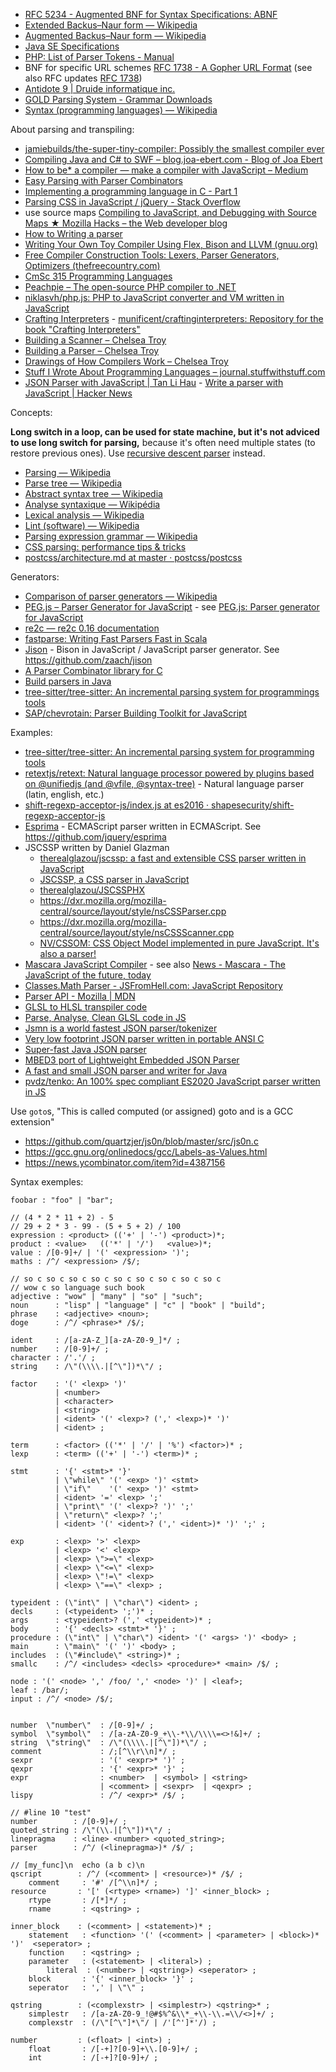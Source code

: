 - [RFC 5234 - Augmented BNF for Syntax Specifications: ABNF](https://tools.ietf.org/html/rfc5234)
- [Extended Backus–Naur form — Wikipedia](https://en.wikipedia.org/wiki/Extended_Backus%E2%80%93Naur_form)
- [Augmented Backus–Naur form — Wikipedia](https://en.wikipedia.org/wiki/Augmented_Backus%E2%80%93Naur_form)
- [Java SE Specifications](https://docs.oracle.com/javase/specs/)
- [PHP: List of Parser Tokens - Manual](http://www.php.net/manual/en/tokens.php)
- BNF for specific URL schemes [RFC 1738 - A Gopher URL Format](https://tools.ietf.org/html/rfc1738#section-5) (see also RFC updates [RFC 1738](https://datatracker.ietf.org/doc/rfc1738/))
- [Antidote 9 | Druide informatique inc.](http://www.antidote.info/antidote/caracteristiques)
- [GOLD Parsing System - Grammar Downloads](http://goldparser.org/grammars/index.htm)
- [Syntax (programming languages) — Wikipedia](https://en.wikipedia.org/wiki/Syntax_%28programming_languages%29)

About parsing and transpiling:

- [jamiebuilds/the-super-tiny-compiler: Possibly the smallest compiler ever](https://github.com/jamiebuilds/the-super-tiny-compiler)
- [Compiling Java and C# to SWF – blog.joa-ebert.com - Blog of Joa Ebert](https://blog.joa-ebert.com/2009/09/28/compiling-java-and-c-to-swf/)
- [How to be* a compiler — make a compiler with JavaScript – Medium](https://medium.com/@kosamari/how-to-be-a-compiler-make-a-compiler-with-javascript-4a8a13d473b4#.4mds8vf0s)
- [Easy Parsing with Parser Combinators](http://www.lihaoyi.com/post/EasyParsingwithParserCombinators.html)
- [Implementing a programming language in C - Part 1](http://wayback.archive.org/web/20150610090835/http://www.vnev.me/implementing-a-programming-language-in-c-part-1/)
- [Parsing CSS in JavaScript / jQuery - Stack Overflow](https://stackoverflow.com/questions/3326494/parsing-css-in-javascript-jquery/3326538#3326538)
- use source maps [Compiling to JavaScript, and Debugging with Source Maps ★ Mozilla Hacks – the Web developer blog](https://hacks.mozilla.org/2013/05/compiling-to-javascript-and-debugging-with-source-maps/)
- [How to Writing a parser](http://www.tcx.be/how-to/#parser)
- [Writing Your Own Toy Compiler Using Flex, Bison and LLVM (gnuu.org)](http://gnuu.org/2009/09/18/writing-your-own-toy-compiler/)
- [Free Compiler Construction Tools: Lexers, Parser Generators, Optimizers (thefreecountry.com)](http://www.thefreecountry.com/programming/compilerconstruction.shtml)
- [CmSc 315 Programming Languages](http://faculty.simpson.edu/lydia.sinapova/www/cmsc315/LN315_Pratt/ContentsLN315.htm)
- [Peachpie – The open-source PHP compiler to .NET](http://www.peachpie.io/)
- [niklasvh/php.js: PHP to JavaScript converter and VM written in JavaScript](https://github.com/niklasvh/php.js)
- [Crafting Interpreters](https://craftinginterpreters.com/) - [munificent/craftinginterpreters: Repository for the book "Crafting Interpreters"](https://github.com/munificent/craftinginterpreters)
- [Building a Scanner – Chelsea Troy](https://chelseatroy.com/2019/10/24/building-a-scanner/)
- [Building a Parser – Chelsea Troy](https://chelseatroy.com/2019/11/11/building-a-parser/)
- [Drawings of How Compilers Work – Chelsea Troy](https://chelseatroy.com/2019/10/17/drawings-of-how-compilers-work/)
- [Stuff I Wrote About Programming Languages – journal.stuffwithstuff.com](http://journal.stuffwithstuff.com/category/language/)
- [JSON Parser with JavaScript | Tan Li Hau](https://lihautan.com/json-parser-with-javascript/) - [Write a parser with JavaScript | Hacker News](https://news.ycombinator.com/item?id=21772336)

Concepts:

**Long switch in a loop, can be used for state machine, but it's not adviced to use long switch for parsing,** because it's often need multiple states (to restore previous ones). Use [recursive descent parser](https://en.wikipedia.org/wiki/Recursive_descent_parser) instead.

- [Parsing — Wikipedia](https://en.wikipedia.org/wiki/Parsing)
- [Parse tree — Wikipedia](https://en.wikipedia.org/wiki/Parse_tree)
- [Abstract syntax tree — Wikipedia](https://en.wikipedia.org/wiki/Abstract_syntax_tree)
- [Analyse syntaxique — Wikipédia](https://fr.wikipedia.org/wiki/Analyse_syntaxique)
- [Lexical analysis — Wikipedia](https://en.wikipedia.org/wiki/Lexical_analysis)
- [Lint (software) — Wikipedia](https://en.wikipedia.org/wiki/Lint_%28software%29)
- [Parsing expression grammar — Wikipedia](https://en.wikipedia.org/wiki/Parsing_expression_grammar)
- [CSS parsing: performance tips & tricks](https://www.slideshare.net/basisjs/css-parsing-performance-tips-tricks)
- [postcss/architecture.md at master · postcss/postcss](https://github.com/postcss/postcss/blob/master/docs/architecture.md)

Generators:

- [Comparison of parser generators — Wikipedia](https://en.wikipedia.org/wiki/Comparison_of_parser_generators)
- [PEG.js – Parser Generator for JavaScript](https://pegjs.org/) - see [PEG.js: Parser generator for JavaScript](https://github.com/pegjs/pegjs)
- [re2c — re2c 0.16 documentation](http://re2c.org/)
- [fastparse: Writing Fast Parsers Fast in Scala](https://github.com/lihaoyi/fastparse)
- [Jison](http://zaa.ch/jison/) - Bison in JavaScript / JavaScript parser generator. See https://github.com/zaach/jison
- [A Parser Combinator library for C ](https://github.com/orangeduck/mpc)
- [Build parsers in Java](https://github.com/jparsec/jparsec)
- [tree-sitter/tree-sitter: An incremental parsing system for programmings tools](https://github.com/tree-sitter/tree-sitter)
- [SAP/chevrotain: Parser Building Toolkit for JavaScript](https://github.com/SAP/chevrotain)

Examples:

- [tree-sitter/tree-sitter: An incremental parsing system for programming tools](https://github.com/tree-sitter/tree-sitter)
- [retextjs/retext: Natural language processor powered by plugins based on @unifiedjs (and @vfile, @syntax-tree)](https://github.com/retextjs/retext) - Natural language parser (latin, english, etc.)
- [shift-regexp-acceptor-js/index.js at es2016 · shapesecurity/shift-regexp-acceptor-js](https://github.com/shapesecurity/shift-regexp-acceptor-js/blob/es2016/src/index.js)
- [Esprima](http://esprima.org/) - ECMAScript parser written in ECMAScript. See https://github.com/jquery/esprima
- JSCSSP written by Daniel Glazman
	- [therealglazou/jscssp: a fast and extensible CSS parser written in JavaScript](https://github.com/therealglazou/jscssp)
	- [JSCSSP, a CSS parser in JavaScript](http://glazman.org/JSCSSP/)
	- [therealglazou/JSCSSPHX](https://github.com/therealglazou/JSCSSPHX)
	- https://dxr.mozilla.org/mozilla-central/source/layout/style/nsCSSParser.cpp
	- https://dxr.mozilla.org/mozilla-central/source/layout/style/nsCSSScanner.cpp
	- [NV/CSSOM: CSS Object Model implemented in pure JavaScript. It's also a parser!](https://github.com/NV/CSSOM)
- [Mascara JavaScript Compiler](http://www.mascaraengine.com/) - see also [News - Mascara - The JavaScript of the future, today](http://blog.mascaraengine.com/)
- [Classes.Math Parser - JSFromHell.com: JavaScript Repository](http://jsfromhell.com/classes/math-parser)
- [Parser API - Mozilla | MDN](https://developer.mozilla.org/en-US/docs/Mozilla/Projects/SpiderMonkey/Parser_API)
- [GLSL to HLSL transpiler code](https://github.com/MicrosoftEdge/WebGL/tree/master/GLSLParse)
- [Parse, Analyse, Clean GLSL code in JS](https://github.com/zz85/glsl-cleaner/)
- [Jsmn is a world fastest JSON parser/tokenizer](https://github.com/zserge/jsmn/blob/master/jsmn.c)
- [Very low footprint JSON parser written in portable ANSI C](https://github.com/udp/json-parser/blob/master/json.c)
- [Super-fast Java JSON parser](https://github.com/mitchhentges/json-parse/blob/master/src/main/java/ca/fuzzlesoft/JsonParse.java)
- [MBED3 port of Lightweight Embedded JSON Parser](https://github.com/warmcat/lejp/blob/master/source/lejp.c) 
- [A fast and small JSON parser and writer for Java](https://github.com/ralfstx/minimal-json/blob/master/com.eclipsesource.json/src/main/java/com/eclipsesource/json/JsonParser.java)
- [pvdz/tenko: An 100% spec compliant ES2020 JavaScript parser written in JS](https://github.com/pvdz/tenko)

Use `goto`s, "This is called computed (or assigned) goto and is a GCC extension"
- https://github.com/quartzjer/js0n/blob/master/src/js0n.c 
- https://gcc.gnu.org/onlinedocs/gcc/Labels-as-Values.html
- https://news.ycombinator.com/item?id=4387156

Syntax exemples:

	foobar : "foo" | "bar";

	// (4 * 2 * 11 + 2) - 5
	// 29 + 2 * 3 - 99 - (5 + 5 + 2) / 100
	expression : <product> (('+' | '-') <product>)*;
	product : <value>   (('*' | '/')   <value>)*;
	value : /[0-9]+/ | '(' <expression> ')';
	maths : /^/ <expression> /$/;

	// so c so c so c so c so c so c so c so c so c
	// wow c so language such book 
	adjective : "wow" | "many" | "so" | "such";
	noun      : "lisp" | "language" | "c" | "book" | "build";
	phrase    : <adjective> <noun>;
	doge      : /^/ <phrase>* /$/;

	ident     : /[a-zA-Z_][a-zA-Z0-9_]*/ ;
	number    : /[0-9]+/ ;
	character : /'.'/ ;
	string    : /\"(\\\\.|[^\"])*\"/ ;
	
	factor    : '(' <lexp> ')'
	          | <number>
	          | <character>
	          | <string>
	          | <ident> '(' <lexp>? (',' <lexp>)* ')'
	          | <ident> ;
	
	term      : <factor> (('*' | '/' | '%') <factor>)* ;
	lexp      : <term> (('+' | '-') <term>)* ;
	
	stmt      : '{' <stmt>* '}'
	          | \"while\" '(' <exp> ')' <stmt>
	          | \"if\"    '(' <exp> ')' <stmt>
	          | <ident> '=' <lexp> ';'
	          | \"print\" '(' <lexp>? ')' ';'
	          | \"return\" <lexp>? ';'
	          | <ident> '(' <ident>? (',' <ident>)* ')' ';' ;
	
	exp       : <lexp> '>' <lexp>
	          | <lexp> '<' <lexp>
	          | <lexp> \">=\" <lexp>
	          | <lexp> \"<=\" <lexp>
	          | <lexp> \"!=\" <lexp>
	          | <lexp> \"==\" <lexp> ;
	
	typeident : (\"int\" | \"char\") <ident> ;
	decls     : (<typeident> ';')* ;
	args      : <typeident>? (',' <typeident>)* ;
	body      : '{' <decls> <stmt>* '}' ;
	procedure : (\"int\" | \"char\") <ident> '(' <args> ')' <body> ;
	main      : \"main\" '(' ')' <body> ;
	includes  : (\"#include\" <string>)* ;
	smallc    : /^/ <includes> <decls> <procedure>* <main> /$/ ;

	node : '(' <node> ',' /foo/ ',' <node> ')' | <leaf>;
	leaf : /bar/;
	input : /^/ <node> /$/;

	
	number  \"number\"  : /[0-9]+/ ;
	symbol  \"symbol\"  : /[a-zA-Z0-9_+\\-*\\/\\\\=<>!&]+/ ;
	string  \"string\"  : /\"(\\\\.|[^\"])*\"/ ;
	comment             : /;[^\\r\\n]*/ ;
	sexpr               : '(' <expr>* ')' ;
	qexpr               : '{' <expr>* '}' ;
	expr                : <number>  | <symbol> | <string>
	                    | <comment> | <sexpr>  | <qexpr> ;
	lispy               : /^/ <expr>* /$/ ;

	// #line 10 "test"
	number        : /[0-9]+/ ;
	quoted_string : /\"(\\.|[^\"])*\"/ ;
	linepragma    : <line> <number> <quoted_string>;
	parser        : /^/ (<linepragma>)* /$/ ;

	// [my_func]\n  echo (a b c)\n
	qscript        : /^/ (<comment> | <resource>)* /$/ ;
		comment     : '#' /[^\\n]*/ ;
	resource       : '[' (<rtype> <rname>) ']' <inner_block> ;
		rtype       : /[*]*/ ;
		rname       : <qstring> ;
	
	inner_block    : (<comment> | <statement>)* ;
		statement   : <function> '(' (<comment> | <parameter> | <block>)* ')'  <seperator> ;
		function    : <qstring> ;
		parameter   : (<statement> | <literal>) ;
			literal  : (<number> | <qstring>) <seperator> ;
		block       : '{' <inner_block> '}' ;
		seperator   : ',' | \"\" ;
	
	qstring        : (<complexstr> | <simplestr>) <qstring>* ;
		simplestr   : /[a-zA-Z0-9_!@#$%^&\\*_+\\-\\.=\\/<>]+/ ;
		complexstr  : (/\"[^\"]*\"/ | /'[^']*'/) ;
	
	number         : (<float> | <int>) ;
		float       : /[-+]?[0-9]+\\.[0-9]+/ ;
		int         : /[-+]?[0-9]+/ ;
